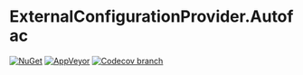 # ExternalConfigurationProvider.Autofac

[![NuGet](https://img.shields.io/nuget/v/ExternalConfigurationProvider.Autofac.svg)](https://www.nuget.org/packages/ExternalConfigurationProvider.Autofac)
[![AppVeyor](https://img.shields.io/appveyor/ci/aidmsu/ExternalConfigurationProvider.Autofac/master.svg?label=appveyor)](https://ci.appveyor.com/project/aidmsu/ExternalConfigurationProvider.Autofac/branch/master)
[![Codecov branch](https://img.shields.io/codecov/c/github/aidmsu/ExternalConfigurationProvider.Autofac/master.svg)](https://codecov.io/gh/aidmsu/ExternalConfigurationProvider.Autofac)